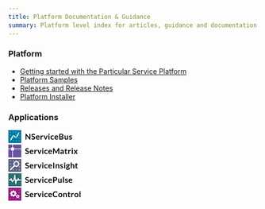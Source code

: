 ```yaml
---
title: Platform Documentation & Guidance
summary: Platform level index for articles, guidance and documentation
---
```


### Platform

- [Getting started with the Particular Service Platform](getting-started-with-particular-service-platform)
- [Platform Samples](samples)
- [Releases and Release Notes](release-notes)
- [Platform Installer](installer)

### Applications

<a href="/NServiceBus"><img src="images/NServiceBusLogo.png" alt="NServiceBus article index"></a><br>
<a href="/ServiceMatrix"><img src="images/ServiceMatrixLogo.png" alt="ServiceMatrix article index"></a><br>
<a href="/ServiceInsight"><img src="images/ServiceInsightLogo.png" alt="ServiceInsight article index"></a><br>
<a href="/ServicePulse"><img src="images/ServicePulseLogo.png" alt="ServicePulse article index"></a><br>
<a href="/ServiceControl"><img src="images/ServiceControlLogo.png" alt="ServiceControl article index"></a>
